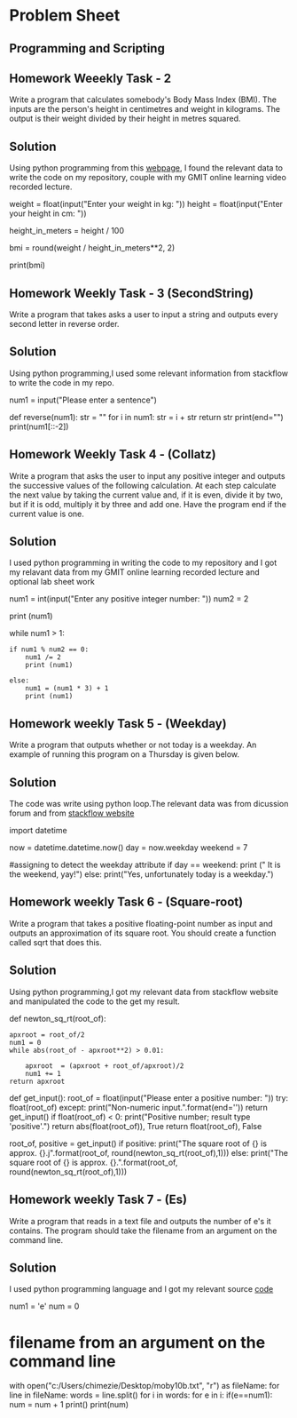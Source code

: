 # Problem Sheet

## Programming and Scripting

## Homework Weeekly Task - 2

Write a program that calculates somebody's Body Mass Index (BMI). The inputs are the person's height in centimetres and weight in kilograms. The output is their weight divided by their height in metres squared.

## Solution

Using python programming from this [webpage](https://www.tutorialspoint.com/python-program-to-calculate-bmi-body-mass-index-of-your-body), I found the relevant data to write the code on my repository, couple with my GMIT online learning video recorded lecture.

  
weight = float(input("Enter your weight in kg: "))
height = float(input("Enter your height in cm: "))

height_in_meters = height / 100

bmi = round(weight / height_in_meters**2, 2)

print(bmi)

## Homework Weekly Task - 3 (SecondString)

Write a program that takes asks a user to input a string and outputs every second letter in reverse order.


## Solution

Using python programming,I used some relevant information from stackflow to write the code in my repo.


num1 = input("Please enter a sentence")

def reverse(num1): 
  str = "" 
  for i in num1: 
    str = i + str
  return str
print(end="")
print(num1[::-2])

## Homework Weekly Task 4 - (Collatz)

Write a program that asks the user to input any positive integer and outputs the successive values of the following calculation. At each step calculate the next value by taking the current value and, if it is even, divide it by two, but if it is odd, multiply it by three and add one. Have the program end if the current value is one.

## Solution

I used python programming in writing the code to my repository and I got my relavant data from my GMIT online learning recorded lecture and optional lab sheet work


num1 = int(input("Enter any positive integer number: "))
num2 = 2

print (num1)

while num1 > 1:

    if num1 % num2 == 0:
        num1 /= 2
        print (num1)
    
    else:
        num1 = (num1 * 3) + 1
        print (num1)


## Homework weekly Task 5 - (Weekday)

Write a program that outputs whether or not today is a weekday. An example of running this program on a Thursday is given below.

## Solution

The code was write using python loop.The relevant data was from dicussion forum and from [stackflow website](https://stackoverflow.com/questions/29384696/how-to-find-current-day-is-weekday-or-weekends-in-python)


import datetime

now = datetime.datetime.now()
day = now.weekday
weekend = 7

 #assigning to detect the weekday attribute
if day == weekend:
    print (" It is the weekend, yay!")
else:
    print("Yes, unfortunately today is a weekday.")
    
    
## Homework weekly Task 6 - (Square-root)

Write a program that takes a positive floating-point number as input and outputs an approximation of its square root. You should create a function called sqrt that does this.

## Solution

Using python programming,I got my relevant data from stackflow website and manipulated the code to the get my result.

def newton_sq_rt(root_of):

    apxroot = root_of/2
    num1 = 0
    while abs(root_of - apxroot**2) > 0.01:
        
        apxroot  = (apxroot + root_of/apxroot)/2
        num1 += 1
    return apxroot

def get_input():
    root_of = float(input("Please enter a positive number: "))
    try:
        float(root_of)
    except:
        print("Non-numeric input.".format(end=''))
        return get_input()
    if float(root_of) < 0:
        print("Positive number; result type 'positive'.")
        return abs(float(root_of)), True
    return float(root_of), False

root_of, positive = get_input()
if positive:
    print("The square root of  {} is approx.  {}.j".format(root_of, round(newton_sq_rt(root_of),1)))
else:
    print("The square root of {} is approx.  {}.".format(root_of, round(newton_sq_rt(root_of),1)))
 
 
 
 ## Homework weekly Task 7 - (Es)
 
 
Write a program that reads in a text file and outputs the number of e's it contains. The program should take the filename from an argument on the command line.

## Solution

I used python programming language and I got my relevant source [code](www.sanfoundry.com)



num1 = 'e'
num = 0

# filename from an argument on the command line
with open("c:/Users/chimezie/Desktop/moby10b.txt", "r") as fileName:
    for line in fileName:
        words = line.split()
        for i in words:
            for e in i:
                if(e==num1):
                    num = num + 1
print()
print(num)













